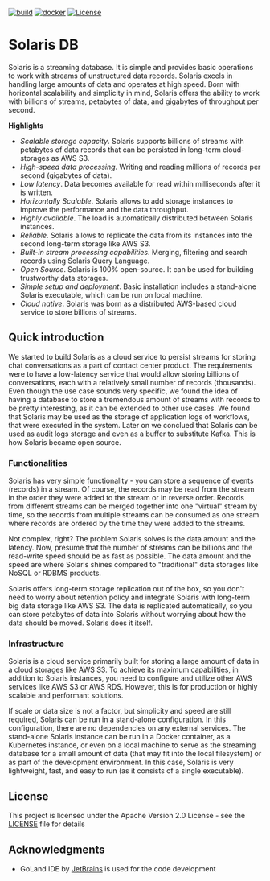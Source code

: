 [![build](https://github.com/solarisdb/solaris/actions/workflows/build.yaml/badge.svg)](https://github.com/solarisdb/solaris/actions/workflows/build.yaml) [![docker](https://github.com/solarisdb/solaris/actions/workflows/docker.yaml/badge.svg)](https://github.com/solarisdb/solaris/actions/workflows/docker.yaml) [![License](https://img.shields.io/badge/License-Apache%202.0-blue.svg)](https://github.com/solarisdb/solaris/blob/main/LICENSE)

# Solaris DB
Solaris is a streaming database. It is simple and provides basic operations to work with streams of unstructured data records. Solaris excels in handling large amounts of data and operates at high speed. Born with horizontal scalability and simplicity in mind, Solaris offers the ability to work with billions of streams, petabytes of data, and gigabytes of throughput per second.


__Highlights__
* _Scalable storage capacity_. Solaris supports billions of streams with petabytes of data records that can be persisted in long-term cloud-storages as AWS S3.
* _High-speed data processing_. Writing and reading millions of records per second (gigabytes of data).
* _Low latency_. Data becomes available for read within milliseconds after it is written.
* _Horizontally Scalable_. Solaris allows to add storage instances to improve the performance and the data throughput.
* _Highly available_. The load is automatically distributed between Solaris instances.
* _Reliable_. Solaris allows to replicate the data from its instances into the second long-term storage like AWS S3.
* _Built-in stream processing capabilities_. Merging, filtering and search records using Solaris Query Language.
* _Open Source_. Solaris is 100% open-source. It can be used for building trustworthy data storages.
* _Simple setup and deployment_. Basic installation includes a stand-alone Solaris executable, which can be run on local machine.
* _Cloud native_. Solaris was born as a distributed AWS-based cloud service to store billions of streams.

## Quick introduction
We started to build Solaris as a cloud service to persist streams for storing chat conversations as a part of contact center product. The requirements were to have a low-latency service that would allow storing billions of conversations, each with a relatively small number of records (thousands). Even though the use case sounds very specific, we found the idea of having a database to store a tremendous amount of streams with records to be pretty interesting, as it can be extended to other use cases. We found that Solaris may be used as the storage of application logs of workflows, that were executed in the system. Later on we conclued that Solaris can be used as audit logs storage and even as a buffer to substitute Kafka. This is how Solaris became open source.

### Functionalities
Solaris has very simple functionality - you can store a sequence of events (records) in a stream. Of course, the records may be read from the stream in the order they were added to the stream or in reverse order. Records from different streams can be merged together into one "virtual" stream by time, so the records from multiple streams can be consumed as one stream where records are ordered by the time they were added to the streams.

Not complex, right? The problem Solaris solves is the data amount and the latency. Now, presume that the number of streams can be billions and the read-write speed should be as fast as possible. The data amount and the speed are where Solaris shines compared to "traditional" data storages like NoSQL or RDBMS products.

Solaris offers long-term storage replication out of the box, so you don't need to worry about retention policy and integrate Solaris with long-term big data storage like AWS S3. The data is replicated automatically, so you can store petabytes of data into Solaris without worrying about how the data should be moved. Solaris does it itself.

### Infrastructure
Solaris is a cloud service primarily built for storing a large amount of data in a cloud storages like AWS S3. To achieve its maximum capabilities, in addition to Solaris instances, you need to configure and utilize other AWS services like AWS S3 or AWS RDS. However, this is for production or highly scalable and performant solutions.

If scale or data size is not a factor, but simplicity and speed are still required, Solaris can be run in a stand-alone configuration. In this configuration, there are no dependencies on any external services. The stand-alone Solaris instance can be run in a Docker container, as a Kubernetes instance, or even on a local machine to serve as the streaming database for a small amount of data (that may fit into the local filesystem) or as part of the development environment. In this case, Solaris is very lightweight, fast, and easy to run (as it consists of a single executable).

## License
This project is licensed under the Apache Version 2.0 License - see the [LICENSE](LICENSE) file for details

## Acknowledgments
* GoLand IDE by [JetBrains](https://www.jetbrains.com/go/) is used for the code development